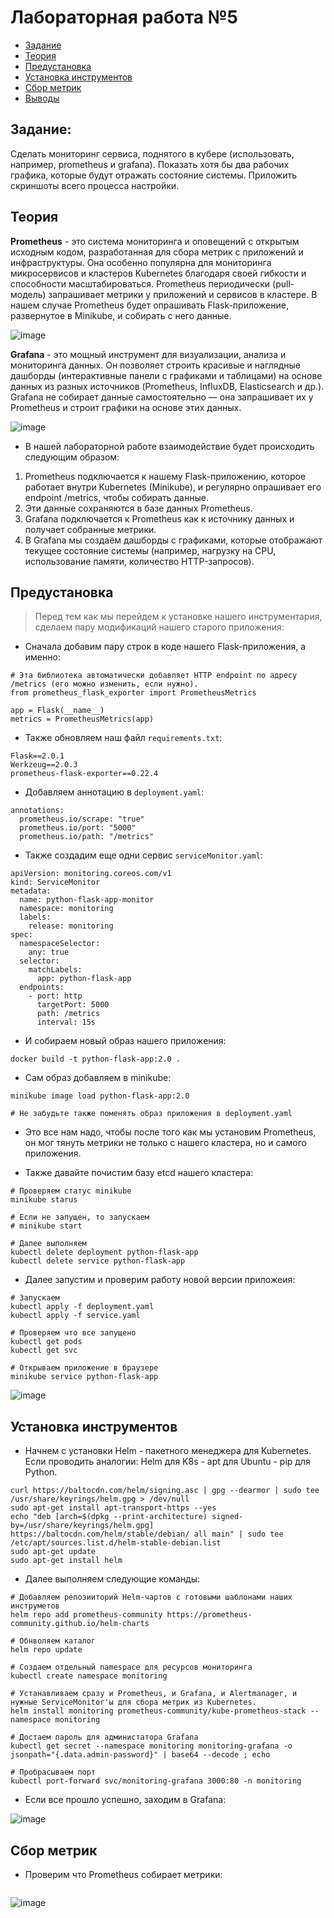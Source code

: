 # Лабораторная работа №5

- [Задание](#задание)
- [Теория](#теория)
- [Предустановка](#предустановка)
- [Установка инструментов](#установка-инструментов)
- [Сбор метрик](#сбор-метрик)
- [Выводы](#выводы)

## Задание: 

Сделать мониторинг сервиса, поднятого в кубере (использовать, например, prometheus и grafana). Показать хотя бы два рабочих графика, которые будут отражать состояние системы. Приложить скриншоты всего процесса настройки.

## Теория

**Prometheus** - это система мониторинга и оповещений с открытым исходным кодом, разработанная для сбора метрик с приложений и инфраструктуры.
Она особенно популярна для мониторинга микросервисов и кластеров Kubernetes благодаря своей гибкости и способности масштабироваться. Prometheus периодически (pull-модель) запрашивает метрики у приложений и сервисов в кластере. В нашем случае Prometheus будет опрашивать Flask-приложение, развернутое в Minikube, и собирать с него данные.

![image](https://github.com/user-attachments/assets/26d2a7e4-639b-4751-9f0d-043a211f45cd)

**Grafana** - это мощный инструмент для визуализации, анализа и мониторинга данных. Он позволяет строить красивые и наглядные дашборды (интерактивные панели с графиками и таблицами) на основе данных из разных источников (Prometheus, InfluxDB, Elasticsearch и др.). Grafana не собирает данные самостоятельно — она запрашивает их у Prometheus и строит графики на основе этих данных.

![image](https://github.com/user-attachments/assets/7641968a-2537-41b8-aa1e-785af3728255)

* В нашей лабораторной работе взаимодействие будет происходить следующим образом:
1. Prometheus подключается к нашему Flask-приложению, которое работает внутри Kubernetes (Minikube), и регулярно опрашивает его endpoint /metrics, чтобы собирать данные.
2. Эти данные сохраняются в базе данных Prometheus.
3. Grafana подключается к Prometheus как к источнику данных и получает собранные метрики.
4. В Grafana мы создаём дашборды с графиками, которые отображают текущее состояние системы (например, нагрузку на CPU, использование памяти, количество HTTP-запросов).

## Предустановка

> Перед тем как мы перейдем к установке нашего инструментария, сделаем пару модификаций нашего старого приложения:

* Сначала добавим пару строк в коде нашего Flask-приложения, а именно:

```
# Эта библиотека автоматически добавляет HTTP endpoint по адресу /metrics (его можно изменить, если нужно). 
from prometheus_flask_exporter import PrometheusMetrics

app = Flask(__name__)
metrics = PrometheusMetrics(app)
```

* Также обновляем наш файл `requirements.txt`:

```
Flask==2.0.1
Werkzeug==2.0.3
prometheus-flask-exporter==0.22.4
```

* Добавляем аннотацию в `deployment.yaml`:

```
annotations:
  prometheus.io/scrape: "true"
  prometheus.io/port: "5000"
  prometheus.io/path: "/metrics"
```

* Также создадим еще одни сервис `serviceMonitor.yaml`:

```
apiVersion: monitoring.coreos.com/v1
kind: ServiceMonitor
metadata:
  name: python-flask-app-monitor
  namespace: monitoring
  labels:
    release: monitoring
spec:
  namespaceSelector:
    any: true
  selector:
    matchLabels:
      app: python-flask-app
  endpoints:
    - port: http
      targetPort: 5000
      path: /metrics
      interval: 15s
``` 

* И собираем новый образ нашего приложения:

```
docker build -t python-flask-app:2.0 .
```

* Сам образ добавляем в minikube:

```
minikube image load python-flask-app:2.0

# Не забудьте также поменять образ приложения в deployment.yaml
```

* Это все нам надо, чтобы после того как мы установим Prometheus, он мог тянуть метрики не только с нашего кластера, но и самого приложения.

* Также давайте почистим базу etcd нашего кластера:

```
# Проверяем статус minikube
minikube starus

# Если не запущен, то запускаем
# minikube start

# Далее выполняем
kubectl delete deployment python-flask-app
kubectl delete service python-flask-app
```

* Далее запустим и проверим работу новой версии приложеия:

```
# Запускаем
kubectl apply -f deployment.yaml
kubectl apply -f service.yaml

# Проверяем что все запущено
kubectl get pods
kubectl get svc

# Открываем приложение в браузере
minikube service python-flask-app
```

![image](https://github.com/user-attachments/assets/f8af2bd0-651f-477e-8081-a71185fb26a5)


## Установка инструментов

* Начнем с установки Helm - пакетного менеджера для Kubernetes. Если проводить аналогии: Helm для K8s - apt для Ubuntu - pip для Python.

```
curl https://baltocdn.com/helm/signing.asc | gpg --dearmor | sudo tee /usr/share/keyrings/helm.gpg > /dev/null
sudo apt-get install apt-transport-https --yes
echo "deb [arch=$(dpkg --print-architecture) signed-by=/usr/share/keyrings/helm.gpg] https://baltocdn.com/helm/stable/debian/ all main" | sudo tee /etc/apt/sources.list.d/helm-stable-debian.list
sudo apt-get update
sudo apt-get install helm
```

* Далее выполняем следующие команды:

```
# Добавляем репозииторий Helm-чартов с готовыми шаблонами наших инструметов
helm repo add prometheus-community https://prometheus-community.github.io/helm-charts

# Обнволяем каталог
helm repo update

# Создаем отдельный namespace для ресурсов мониторинга
kubectl create namespace monitoring

# Устанавливаем сразу и Prometheus, и Grafana, и Alertmanager, и нужные ServiceMonitor'ы для сбора метрик из Kubernetes. 
helm install monitoring prometheus-community/kube-prometheus-stack --namespace monitoring

# Достаем пароль для администатора Grafana 
kubectl get secret --namespace monitoring monitoring-grafana -o jsonpath="{.data.admin-password}" | base64 --decode ; echo

# Пробрасываем порт
kubectl port-forward svc/monitoring-grafana 3000:80 -n monitoring
```

* Если все прошло успешно, заходим в Grafana:

![image](https://github.com/user-attachments/assets/01e34b8e-0dc1-47d1-b846-c9d63e46a6fd)

## Сбор метрик

* Проверим что Prometheus собирает метрики:

```

```

![image](https://github.com/user-attachments/assets/5c162402-d56f-4e87-ae6d-c3dc5a2f81db)

